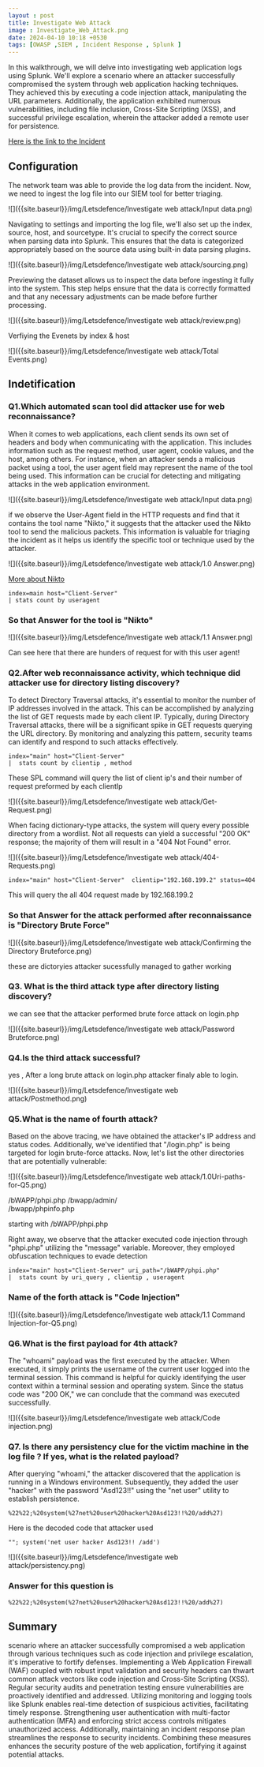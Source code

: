 ```yaml
---
layout : post
title: Investigate Web Attack
image : Investigate_Web_Attack.png
date: 2024-04-10 10:18 +0530
tags: [OWASP ,SIEM , Incident Response , Splunk ] 
---
```


In this walkthrough, we will delve into investigating web application logs using Splunk. We'll explore a scenario where an attacker successfully compromised the system through web application hacking techniques. They achieved this by executing a code injection attack, manipulating the URL parameters. Additionally, the application exhibited numerous vulnerabilities, including file inclusion, Cross-Site Scripting (XSS), and successful privilege escalation, wherein the attacker added a remote user for persistence.  

[Here is the link to the Incident ](https://app.letsdefend.io/challenge/investigate-web-attack)

## Configuration

The network team was able to provide the log data from the incident. Now, we need to ingest the log file into our SIEM tool for better triaging.

![]({{site.baseurl}}/img/Letsdefence/Investigate web attack/Input data.png)

Navigating to settings and importing the log file, we'll also set up the index, source, host, and sourcetype. It's crucial to specify the correct source when parsing data into Splunk. This ensures that the data is categorized appropriately based on the source data using built-in data parsing plugins. 

![]({{site.baseurl}}/img/Letsdefence/Investigate web attack/sourcing.png)

Previewing the dataset allows us to inspect the data before ingesting it fully into the system. This step helps ensure that the data is correctly formatted and that any necessary adjustments can be made before further processing.

![]({{site.baseurl}}/img/Letsdefence/Investigate web attack/review.png)

Verfiying the Evenets by index & host 

![]({{site.baseurl}}/img/Letsdefence/Investigate web attack/Total Events.png)

## Indetification 

### Q1.Which automated scan tool did attacker use for web reconnaissance? 


When it comes to web applications, each client sends its own set of headers and body when communicating with the application. This includes information such as the request method, user agent, cookie values, and the host, among others. For instance, when an attacker sends a malicious packet using a tool, the user agent field may represent the name of the tool being used. This information can be crucial for detecting and mitigating attacks in the web application environment.

![]({{site.baseurl}}/img/Letsdefence/Investigate web attack/Input data.png)

if we observe the User-Agent field in the HTTP requests and find that it contains the tool name "Nikto," it suggests that the attacker used the Nikto tool to send the malicious packets. This information is valuable for triaging the incident as it helps us identify the specific tool or technique used by the attacker. 

![]({{site.baseurl}}/img/Letsdefence/Investigate web attack/1.0 Answer.png)

[More about Nikto ](https://github.com/sullo/nikto)

```
index=main host="Client-Server"
| stats count by useragent
 ```

### So that Answer for the tool is "Nikto" 

![]({{site.baseurl}}/img/Letsdefence/Investigate web attack/1.1 Answer.png) 

Can see here that there are hunders of request for with this user agent! 

### Q2.After web reconnaissance activity, which technique did attacker use for directory listing discovery?

To detect Directory Traversal attacks, it's essential to monitor the number of IP addresses involved in the attack. This can be accomplished by analyzing the list of GET requests made by each client IP. Typically, during Directory Traversal attacks, there will be a significant spike in GET requests querying the URL directory. By monitoring and analyzing this pattern, security teams can identify and respond to such attacks effectively. 

```
index="main" host="Client-Server" 
|  stats count by clientip , method
```

These SPL command will query the list of client ip's and their number of request preformed by each clientIp

![]({{site.baseurl}}/img/Letsdefence/Investigate web attack/Get-Request.png)

When facing dictionary-type attacks, the system will query every possible directory from a wordlist. Not all requests can yield a successful "200 OK" response; the majority of them will result in a "404 Not Found" error. 

![]({{site.baseurl}}/img/Letsdefence/Investigate web attack/404-Requests.png)

```
index="main" host="Client-Server"  clientip="192.168.199.2" status=404
```

This will query the all 404 request made by 192.168.199.2 

### So that Answer for the attack performed after reconnaissance is "Directory Brute Force" 

![]({{site.baseurl}}/img/Letsdefence/Investigate web attack/Confirming the Directory Bruteforce.png) 

these are dictoryies attacker sucessfully managed to gather working 

### Q3. What is the third attack type after directory listing discovery?

we can see that the attacker performed brute force attack on login.php 

![]({{site.baseurl}}/img/Letsdefence/Investigate web attack/Password Bruteforce.png)

### Q4.Is the third attack successful?

yes , After a long brute attack on login.php attacker finaly able to login.

![]({{site.baseurl}}/img/Letsdefence/Investigate web attack/Postmethod.png)

### Q5.What is the name of fourth attack?


Based on the above tracing, we have obtained the attacker's IP address and status codes. Additionally, we've identified that "/login.php" is being targeted for login brute-force attacks. Now, let's list the other directories that are potentially vulnerable:

![]({{site.baseurl}}/img/Letsdefence/Investigate web attack/1.0Uri-paths-for-Q5.png)

/bWAPP/phpi.php	
/bwapp/admin/	
/bwapp/phpinfo.php

starting with /bWAPP/phpi.php 

Right away, we observe that the attacker executed code injection through "phpi.php" utilizing the "message" variable. Moreover, they employed obfuscation techniques to evade detection

```
index="main" host="Client-Server" uri_path="/bWAPP/phpi.php" 
|  stats count by uri_query , clientip , useragent
```

### Name of the forth attack is "Code Injection"

![]({{site.baseurl}}/img/Letsdefence/Investigate web attack/1.1 Command Injection-for-Q5.png)

### Q6.What is the first payload for 4th attack?

The "whoami" payload was the first executed by the attacker. When executed, it simply prints the username of the current user logged into the terminal session. This command is helpful for quickly identifying the user context within a terminal session and operating system. Since the status code was "200 OK," we can conclude that the command was executed successfully.

![]({{site.baseurl}}/img/Letsdefence/Investigate web attack/Code injection.png)

### Q7. Is there any persistency clue for the victim machine in the log file ? If yes, what is the related payload?

After querying "whoami," the attacker discovered that the application is running in a Windows environment. Subsequently, they added the user "hacker" with the password "Asd123!!" using the "net user" utility to establish persistence.

```
%22%22;%20system(%27net%20user%20hacker%20Asd123!!%20/add%27)
```
Here is the decoded code that attacker used 

```
""; system('net user hacker Asd123!! /add')
```

![]({{site.baseurl}}/img/Letsdefence/Investigate web attack/persistency.png)

### Answer for this question is 

```
%22%22;%20system(%27net%20user%20hacker%20Asd123!!%20/add%27)
```

## Summary 

scenario where an attacker successfully compromised a web application through various techniques such as code injection and privilege escalation, it's imperative to fortify defenses. Implementing a Web Application Firewall (WAF) coupled with robust input validation and security headers can thwart common attack vectors like code injection and Cross-Site Scripting (XSS). Regular security audits and penetration testing ensure vulnerabilities are proactively identified and addressed. Utilizing monitoring and logging tools like Splunk enables real-time detection of suspicious activities, facilitating timely response. Strengthening user authentication with multi-factor authentication (MFA) and enforcing strict access controls mitigates unauthorized access. Additionally, maintaining an incident response plan streamlines the response to security incidents. Combining these measures enhances the security posture of the web application, fortifying it against potential attacks.
